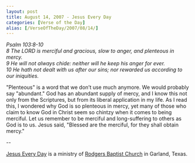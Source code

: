 ```yaml
---
layout: post
title: August 14, 2007 - Jesus Every Day
categories: [Verse of the Day]
alias: [/VerseOfTheDay/2007/08/14/]
---
```


_Psalm 103:8-10  
8 The LORD is merciful and gracious, slow to anger, and plenteous in
mercy.  
9 He will not always chide: neither will he keep his anger for ever.  
10 He hath not dealt with us after our sins; nor rewarded us
according to our iniquities._

"Plenteous" is a word that we don&rsquo;t use much anymore. We
would probably say "abundant." God has an abundant supply of mercy,
and I know this not only from the Scriptures, but from its liberal
application in my life. As I read this, I wondered why God is so
plenteous in mercy, yet many of those who claim to know God in Christ
seem so chintzy when it comes to being merciful. Let us remember to be
merciful and long-suffering to others as God is to us. Jesus said,
"Blessed are the merciful, for they shall obtain mercy."

 --

<a href=http://jesuseveryday.net>Jesus Every Day</a> is a ministry of <a href=http://rodgersbaptist.net>Rodgers Baptist Church</a> in Garland, Texas.
